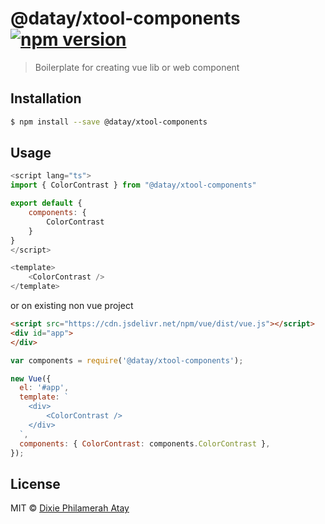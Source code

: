# @datay/xtool-components  [![npm version](https://badge.fury.io/js/%40datay%2Fxtool-components.svg)](https://badge.fury.io/js/%40datay%2Fxtool-components) 

> Boilerplate for creating vue lib or web component

## Installation

```sh
$ npm install --save @datay/xtool-components
```

## Usage

```js
<script lang="ts">
import { ColorContrast } from "@datay/xtool-components"

export default {
    components: {
        ColorContrast    
    }    
}
</script>

<template>
    <ColorContrast />
</template>
```
or on existing non vue project

```html
<script src="https://cdn.jsdelivr.net/npm/vue/dist/vue.js"></script>
<div id="app">
</div>
```

```js
var components = require('@datay/xtool-components');

new Vue({
  el: '#app',
  template: `
    <div>
        <ColorContrast />
    </div>
  `,
  components: { ColorContrast: components.ColorContrast },
});
```

## License

MIT © [Dixie Philamerah Atay](https://github.com/dxc04)
